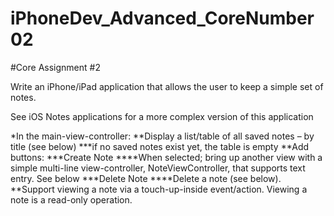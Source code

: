 iPhoneDev_Advanced_CoreNumber02
===============================
#Core Assignment #2

Write an iPhone/iPad application that allows the user to keep a simple set of notes.

See iOS Notes applications for a more complex version of this application

*In the main-view-controller:
**Display a list/table of all saved notes – by title (see below)
***if no saved notes exist yet, the table is empty
**Add buttons:
***Create Note
****When selected; bring up another view with a simple multi-line view-controller, NoteViewController, that supports text entry. See below
***Delete Note
****Delete a note (see below).
**Support viewing a note via a touch-up-inside event/action. Viewing a note is a read-only operation.
